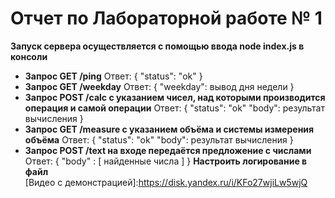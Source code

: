 # Отчет по Лабораторной работе № 1

**Запуск сервера осуществляется с помощью ввода node index.js в консоли**

* **Запрос GET /ping**
	Ответ:
		{
  		    "status": "ok"
		}
* **Запрос GET /weekday**
	Ответ:
		{
  		    "weekday": вывод дня недели
		}
* **Запрос POST /calc с указанием чисел, над которыми производится операция и самой операции**
	Ответ:
		{
  		    "status": "ok"
  		    "body": результат вычисления
		}
* **Запрос GET /measure с указанием объёма и системы измерения объёма**
	Ответ:
		{
  		    "status": "ok"
  		    "body": результат вычисления
		}
* **Запрос POST /text на входе передаётся предложение с числами**
	Ответ:
		{
  		    "body" : [ найденные числа ]
		}
**Настроить логирование в файл**  
[Видео с демонстрацией]:https://disk.yandex.ru/i/KFo27wjiLw5wjQ
